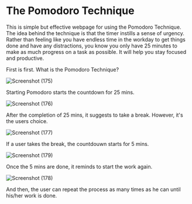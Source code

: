 # The Pomodoro Technique

This is simple but effective webpage for using the Pomodoro Technique.
The idea behind the technique is that the timer instills a sense of urgency.
Rather than feeling like you have endless time in the workday to get things done and have any distractions, you know you only have 25 minutes to make as much progress on a task as possible.
It will help you stay focused and productive.

First is first. What is the Pomodoro Technique?

![Screenshot (175)](https://user-images.githubusercontent.com/57907802/88199328-54cffe80-cc62-11ea-886b-bb710b7822c7.png)

Starting Pomodoro starts the countdown for 25 mins.

![Screenshot (176)](https://user-images.githubusercontent.com/57907802/88199621-b55f3b80-cc62-11ea-8055-96d549a0a8c1.png)

After the completion of 25 mins, it suggests to take a break. However, it's the users choice.

![Screenshot (177)](https://user-images.githubusercontent.com/57907802/88200783-3ec33d80-cc64-11ea-907c-6a85dd3fabb3.png)

If a user takes the break, the countdouwn starts for 5 mins.

![Screenshot (179)](https://user-images.githubusercontent.com/57907802/88201331-f22c3200-cc64-11ea-8641-868b8dcb78e4.png)

Once the 5 mins are done, it reminds to start the work again.

![Screenshot (178)](https://user-images.githubusercontent.com/57907802/88200995-8a75e700-cc64-11ea-99ce-fde7fa645056.png)

And then, the user can repeat the process as many times as he can until his/her work is done.
